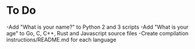 # To Do

-Add "What is your name?" to Python 2 and 3 scripts
-Add "What is your age" to Go, C, C++, Rust and Javascript source files
-Create compilation instructions/README.md for each language
